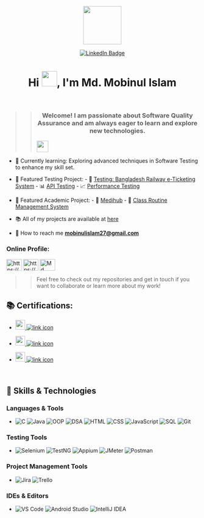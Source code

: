 <p align="center"><img src="https://media.giphy.com/media/M9gbBd9nbDrOTu1Mqx/giphy.gif" width="100"/></p>
<p align="center">
<a href="https://www.linkedin.com/in/mobinulislam"><img src="https://img.shields.io/badge/LinkedIn-blue?style=for-the-badge&logo=linkedin&logoColor=white" alt="LinkedIn Badge"></a>

<h1 align="center">Hi <img src="https://media.giphy.com/media/hvRJCLFzcasrR4ia7z/giphy.gif" width="40">, I'm Md. Mobinul Islam</h1>

<br>

>> <h3 align="center">Welcome! I am passionate about Software Quality Assurance and am always eager to learn and explore new technologies.</h3> 
>> <img src="https://media.giphy.com/media/WUlplcMpOCEmTGBtBW/giphy.gif" width="30">

- 🌱 Currently learning: Exploring advanced techniques in Software Testing to enhance my skill set.

- 🔭 Featured Testing Project:
           - 🎫 <a href="https://github.com/M-Rifat/Website_Testing-BD_Railway_eTicketing_System"> Testing: Bangladesh Railway e-Ticketing System</a>
           - 📊 <a href="https://github.com/M-Rifat/API_Testing_Postman">API Testing</a>  - 📈 <a href="https://github.com/M-Rifat/Performance_Testing_JMeter">Performance Testing</a>
- 🔭 Featured Academic Project:
           - 🏥 <a href="https://github.com/M-Rifat/MediHub">Medihub</a>
           - 📅 <a href="https://github.com/M-Rifat/Class-Routine-Management-System">Class Routine Management System</a>

- 📚 All of my projects are available at <a href="https://github.com/M-Rifat?tab=repositories">here</a>

- 📧 How to reach me **mobinulislam27@gmail.com**

<h3 align="left">Online Profile:</h3>
<p align="left">
<a href="https://www.linkedin.com/in/mobinulislam/" target="blank"><img align="center" src="https://raw.githubusercontent.com/rahuldkjain/github-profile-readme-generator/master/src/images/icons/Social/linked-in-alt.svg" alt="https://www.linkedin.com/in/mobinulislam/" height="30" width="40" /></a>
<a href="https://codeforces.com/profile/M_Rifat" target="blank"><img align="center" src="https://raw.githubusercontent.com/rahuldkjain/github-profile-readme-generator/master/src/images/icons/Social/codeforces.svg" alt="https://codeforces.com/profile/M_Rifat" height="30" width="40" /></a>
  <a href="https://discordapp.com/users/1064403364437299280" target="blank"><img align="center" src="https://raw.githubusercontent.com/rahuldkjain/github-profile-readme-generator/master/src/images/icons/Social/discord.svg" alt="Md. Mobinul Islam#6059" height="30" width="40" /></a>
</p>

>> Feel free to check out my repositories and get in touch if you want to collaborate or learn more about my work!

## 📚 Certifications:

- <a href="https://drive.google.com/file/d/11fJ882M8UHk-nKzY9lkxufXFHFJ4F8vr/view"><img src="https://img.shields.io/badge/Udemy-Complete_2024_Software_Testing_Bootcamp-orange" height="25"> <img src="https://img.icons8.com/ios-filled/20/008080/link.png" alt="link icon"/></a>   

- <a href="https://drive.google.com/file/d/1nWsQaMWUWw_ZUt8LBokNuxnTBbIe7bWO/view"><img src="https://img.shields.io/badge/Spring_Rain_Pvt_Ltd-HTML,_CSS,_JavaScript,_React_(three_months_training)-blue" height="25"> <img src="https://img.icons8.com/ios-filled/20/008080/link.png" alt="link icon"/></a>   

- <a href="https://www.hackerrank.com/certificates/4567f46fa24e"><img src="https://img.shields.io/badge/HackerRank-SQL_(Basic)_Certification-brightgreen" height="25"> <img src="https://img.icons8.com/ios-filled/20/008080/link.png" alt="link icon"/></a> 



<br>


## 🚀 Skills & Technologies

### Languages & Tools

- ![C](https://img.shields.io/badge/-C-00599C?style=flat&logo=c&logoColor=white)
 ![Java](https://img.shields.io/badge/-Java-007396?style=flat&logo=java&logoColor=white)
 ![OOP](https://img.shields.io/badge/-OOP-007396?style=flat&logo=java&logoColor=white) <!-- No specific icon for OOP, using Java for reference -->
 ![DSA](https://img.shields.io/badge/-DSA-007396?style=flat&logo=java&logoColor=white) <!-- No specific icon for DSA, using Java for reference -->
 ![HTML](https://img.shields.io/badge/-HTML-E34F26?style=flat&logo=html5&logoColor=white)
 ![CSS](https://img.shields.io/badge/-CSS-1572B6?style=flat&logo=css3&logoColor=white)
 ![JavaScript](https://img.shields.io/badge/-JavaScript-F7DF1E?style=flat&logo=javascript&logoColor=black)
 ![SQL](https://img.shields.io/badge/-SQL-003B57?style=flat&logo=sqlite&logoColor=white)
 ![Git](https://img.shields.io/badge/-Git-F05032?style=flat&logo=git&logoColor=white)

### Testing Tools

- ![Selenium](https://img.shields.io/badge/-Selenium-43B02A?style=flat&logo=selenium&logoColor=white)
 ![TestNG](https://img.shields.io/badge/-TestNG-00A1E0?style=flat&logo=testng&logoColor=white)
 ![Appium](https://img.shields.io/badge/-Appium-1B1F23?style=flat&logo=appium&logoColor=white)
 ![JMeter](https://img.shields.io/badge/-JMeter-F6C743?style=flat&logo=apache-jmeter&logoColor=black)
 ![Postman](https://img.shields.io/badge/-Postman-FF6C37?style=flat&logo=postman&logoColor=white)

### Project Management Tools

- ![Jira](https://img.shields.io/badge/-Jira-0052CC?style=flat&logo=jira&logoColor=white)
 ![Trello](https://img.shields.io/badge/-Trello-0079BF?style=flat&logo=trello&logoColor=white)

### IDEs & Editors

- ![VS Code](https://img.shields.io/badge/-VS%20Code-007ACC?style=flat&logo=visual-studio-code&logoColor=white)
 ![Android Studio](https://img.shields.io/badge/-Android%20Studio-3DDC84?style=flat&logo=android-studio&logoColor=white)
 ![IntelliJ IDEA](https://img.shields.io/badge/-IntelliJ%20IDEA-000000?style=flat&logo=intellij-idea&logoColor=white)




<!-- platane/snk works, it just puts it on a new branch -->
<!--![M-Rifat snake gif](https://github.com/M-Rifat/Contribution-Snake/blob/main/github-contribution-grid-snake.svg)-->
